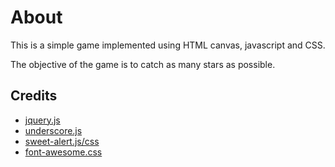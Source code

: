 # About
This is a simple game implemented using HTML canvas, javascript and CSS.

The objective of the game is to catch as many stars as possible.

## Credits
- [jquery.js](https://github.com/jquery/jquery)
- [underscore.js](https://github.com/jashkenas/underscore/)
- [sweet-alert.js/css](https://github.com/t4t5/sweetalert)
- [font-awesome.css](https://github.com/FortAwesome/Font-Awesome)
